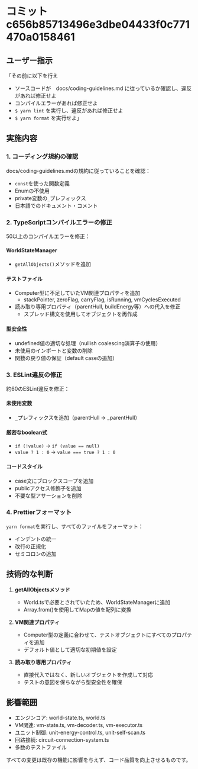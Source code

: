 # コミット c656b85713496e3dbe04433f0c771470a0158461

## ユーザー指示

「その前に以下を行え

- ソースコードが　docs/coding-guidelines.md に従っているか確認し、違反があれば修正せよ
- コンパイルエラーがあれば修正せよ
- `$ yarn lint` を実行し、違反があれば修正せよ
- `$ yarn format` を実行せよ」

## 実施内容

### 1. コーディング規約の確認

docs/coding-guidelines.mdの規約に従っていることを確認：

- `const`を使った関数定義
- Enumの不使用
- private変数の`_`プレフィックス
- 日本語でのドキュメント・コメント

### 2. TypeScriptコンパイルエラーの修正

50以上のコンパイルエラーを修正：

#### WorldStateManager

- `getAllObjects()`メソッドを追加

#### テストファイル

- Computer型に不足していたVM関連プロパティを追加
  - stackPointer, zeroFlag, carryFlag, isRunning, vmCyclesExecuted
- 読み取り専用プロパティ（parentHull, buildEnergy等）への代入を修正
  - スプレッド構文を使用してオブジェクトを再作成

#### 型安全性

- undefined値の適切な処理（nullish coalescing演算子の使用）
- 未使用のインポートと変数の削除
- 関数の戻り値の保証（default caseの追加）

### 3. ESLint違反の修正

約60のESLint違反を修正：

#### 未使用変数

- `_`プレフィックスを追加（parentHull → \_parentHull）

#### 厳密なboolean式

- `if (!value)` → `if (value == null)`
- `value ? 1 : 0` → `value === true ? 1 : 0`

#### コードスタイル

- case文にブロックスコープを追加
- publicアクセス修飾子を追加
- 不要な型アサーションを削除

### 4. Prettierフォーマット

`yarn format`を実行し、すべてのファイルをフォーマット：

- インデントの統一
- 改行の正規化
- セミコロンの追加

## 技術的な判断

1. **getAllObjectsメソッド**
   - World.tsで必要とされていたため、WorldStateManagerに追加
   - Array.from()を使用してMapの値を配列に変換

2. **VM関連プロパティ**
   - Computer型の定義に合わせて、テストオブジェクトにすべてのプロパティを追加
   - デフォルト値として適切な初期値を設定

3. **読み取り専用プロパティ**
   - 直接代入ではなく、新しいオブジェクトを作成して対応
   - テストの意図を保ちながら型安全性を確保

## 影響範囲

- エンジンコア: world-state.ts, world.ts
- VM関連: vm-state.ts, vm-decoder.ts, vm-executor.ts
- ユニット制御: unit-energy-control.ts, unit-self-scan.ts
- 回路接続: circuit-connection-system.ts
- 多数のテストファイル

すべての変更は既存の機能に影響を与えず、コード品質を向上させるものです。
